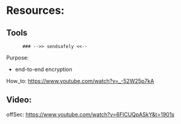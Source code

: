 # Resources:
## Tools

          ### -->> sendsafely <<--


Purpose:
- end-to-end encryption

How_to:
https://www.youtube.com/watch?v=_-52W25p7kA


## Video:

offSec:
https://www.youtube.com/watch?v=6FlCUQpASkY&t=1901s
